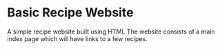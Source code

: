# Basic Recipe Website

A simple recipe website built using HTML
The website consists of a main index page which will have links to a few recipes.
